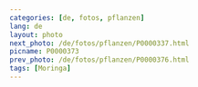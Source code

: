 ```yaml
---
categories: [de, fotos, pflanzen]
lang: de
layout: photo
next_photo: /de/fotos/pflanzen/P0000337.html
picname: P0000373
prev_photo: /de/fotos/pflanzen/P0000376.html
tags: [Moringa]
---
```

